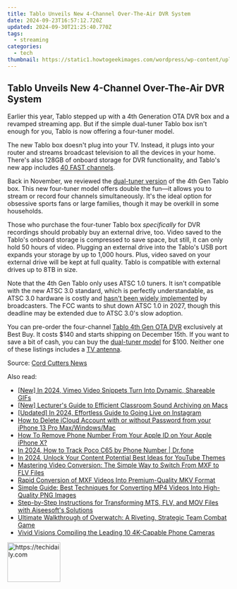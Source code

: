 ```yaml
---
title: Tablo Unveils New 4-Channel Over-The-Air DVR System
date: 2024-09-23T16:57:12.720Z
updated: 2024-09-30T21:25:40.770Z
tags:
  - streaming
categories:
  - tech
thumbnail: https://static1.howtogeekimages.com/wordpress/wp-content/uploads/2023/12/23.jpg
---
```


## Tablo Unveils New 4-Channel Over-The-Air DVR System

Earlier this year, Tablo stepped up with a 4th Generation OTA DVR box and a revamped streaming app. But if the simple dual-tuner Tablo box isn't enough for you, Tablo is now offering a four-tuner model.

 The new Tablo box doesn't plug into your TV. Instead, it plugs into your router and streams broadcast television to all the devices in your home. There's also 128GB of onboard storage for DVR functionality, and Tablo's new app includes [40 FAST channels](https://review-topics.techidaily.com/in-2024-how-to-change-netflix-location-to-get-more-country-version-on-realme-narzo-60-5g-drfone-by-drfone-virtual-android/).

 Back in November, we reviewed the [dual-tuner version](https://solve-manuals.techidaily.com/maximize-site-engagement-using-the-innovative-capabilities-of-cookiebot/) of the 4th Gen Tablo box. This new four-tuner model offers double the fun—it allows you to stream or record four channels simultaneously. It's the ideal option for obsessive sports fans or large families, though it may be overkill in some households.

 Those who purchase the four-tuner Tablo box _specifically_ for DVR recordings should probably buy an external drive, too. Video saved to the Tablo's onboard storage is compressed to save space, but still, it can only hold 50 hours of video. Plugging an external drive into the Tablo's USB port expands your storage by up to 1,000 hours. Plus, video saved on your external drive will be kept at full quality. Tablo is compatible with external drives up to 8TB in size.

 Note that the 4th Gen Tablo only uses ATSC 1.0 tuners. It isn't compatible with the new ATSC 3.0 standard, which is perfectly understandable, as ATSC 3.0 hardware is costly and [hasn't been widely implemented](https://youtube-tips.techidaily.com/approved-unlocking-youtube-writers-royalties-with-ad-driven-earnings-cpm/) by broadcasters. The FCC wants to shut down ATSC 1.0 in 2027, though this deadline may be extended due to ATSC 3.0's slow adoption.

 You can pre-order the four-channel [Tablo 4th Gen OTA DVR](https://shop-links.co/link/?exclusive=1&publisher_slug=itechdaily19598&url=https%3A%2F%2Fwww.bestbuy.com%2Fsite%2Ftablo-4th-gen-4-tuner-128gb-over-the-air-dvr-streaming-player-white%2F6565973.p) exclusively at Best Buy. It costs $140 and starts shipping on December 15th. If you want to save a bit of cash, you can buy the [dual-tuner model](https://shop-links.co/link/?exclusive=1&publisher_slug=itechdaily19598&url=https%3A%2F%2Fwww.bestbuy.com%2Fsite%2Ftablo-4th-gen-2-tuner-128gb-over-the-air-dvr-streaming-player-white%2F6554313.p) for $100\. Neither one of these listings includes a [TV antenna](https://www.amazon.com/GE-33675-Indoor-Antenna/dp/B01L2WKTAU/?tag=hotoge-20&ascsubtag=UUhtgUeUpU2001324&asc%5Frefurl=https%3A%2F%2Fwww.howtogeek.com%2Ftablo-4-tuner-ota-dvr-release%2F&asc%5Fcampaign=Short-Term).

 Source: [Cord Cutters News](https://cordcuttersnews.com/tablos-new-4-tuner-dvr-will-start-shipping-this-week/)

<ins class="adsbygoogle"
     style="display:block"
     data-ad-format="autorelaxed"
     data-ad-client="ca-pub-7571918770474297"
     data-ad-slot="1223367746"></ins>

<ins class="adsbygoogle"
     style="display:block"
     data-ad-client="ca-pub-7571918770474297"
     data-ad-slot="8358498916"
     data-ad-format="auto"
     data-full-width-responsive="true"></ins>

<span class="atpl-alsoreadstyle">Also read:</span>
<div><ul>
<li><a href="https://vimeo-videos.techidaily.com/new-in-2024-vimeo-video-snippets-turn-into-dynamic-shareable-gifs/"><u>[New] In 2024, Vimeo Video Snippets Turn Into Dynamic, Shareable GIFs</u></a></li>
<li><a href="https://screen-mirroring-recording.techidaily.com/new-lecturers-guide-to-efficient-classroom-sound-archiving-on-macs/"><u>[New] Lecturer's Guide to Efficient Classroom Sound Archiving on Macs</u></a></li>
<li><a href="https://instagram-video-files.techidaily.com/updated-in-2024-effortless-guide-to-going-live-on-instagram/"><u>[Updated] In 2024, Effortless Guide to Going Live on Instagram</u></a></li>
<li><a href="https://activate-lock.techidaily.com/how-to-delete-icloud-account-with-or-without-password-from-your-iphone-13-pro-maxwindowsmac-by-drfone-ios/"><u>How to Delete iCloud Account with or without Password from your iPhone 13 Pro Max/Windows/Mac</u></a></li>
<li><a href="https://apple-account.techidaily.com/how-to-remove-phone-number-from-your-apple-id-on-your-apple-iphone-x-by-drfone-ios/"><u>How To Remove Phone Number From Your Apple ID on Your Apple iPhone X?</u></a></li>
<li><a href="https://android-location-track.techidaily.com/in-2024-how-to-track-poco-c65-by-phone-number-drfone-by-drfone-virtual-android/"><u>In 2024, How to Track Poco C65 by Phone Number | Dr.fone</u></a></li>
<li><a href="https://youtube-help.techidaily.com/in-2024-unlock-your-content-potential-best-ideas-for-youtube-themes/"><u>In 2024, Unlock Your Content Potential Best Ideas for YouTube Themes</u></a></li>
<li><a href="https://media-tips.techidaily.com/mastering-video-conversion-the-simple-way-to-switch-from-mxf-to-flv-files/"><u>Mastering Video Conversion: The Simple Way to Switch From MXF to FLV Files</u></a></li>
<li><a href="https://media-tips.techidaily.com/rapid-conversion-of-mxf-videos-into-premium-quality-mkv-format/"><u>Rapid Conversion of MXF Videos Into Premium-Quality MKV Format</u></a></li>
<li><a href="https://media-tips.techidaily.com/simple-guide-best-techniques-for-converting-mp4-videos-into-high-quality-png-images/"><u>Simple Guide: Best Techniques for Converting MP4 Videos Into High-Quality PNG Images</u></a></li>
<li><a href="https://media-tips.techidaily.com/step-by-step-instructions-for-transforming-mts-flv-and-mov-files-with-aiseesofts-solutions/"><u>Step-by-Step Instructions for Transforming MTS, FLV, and MOV Files with Aiseesoft's Solutions</u></a></li>
<li><a href="https://buynow-tips.techidaily.com/ultimate-walkthrough-of-overwatch-a-riveting-strategic-team-combat-game/"><u>Ultimate Walkthrough of Overwatch: A Riveting, Strategic Team Combat Game</u></a></li>
<li><a href="https://extra-hints.techidaily.com/vivid-visions-compiling-the-leading-10-4k-capable-phone-cameras/"><u>Vivid Visions Compiling the Leading 10 4K-Capable Phone Cameras</u></a></li>
</ul></div>

<!-- affiliate ads begin -->
<a href="https://aligracehair.sjv.io/c/5597632/2135408/19272" target="_top" id="2135408">
  <img src="//a.impactradius-go.com/display-ad/19272-2135408" border="0" alt="https://techidaily.com" width="120" height="90"/>
</a>
<img height="0" width="0" src="https://aligracehair.sjv.io/i/5597632/2135408/19272" style="position:absolute;visibility:hidden;" border="0" />
<!-- affiliate ads end -->

